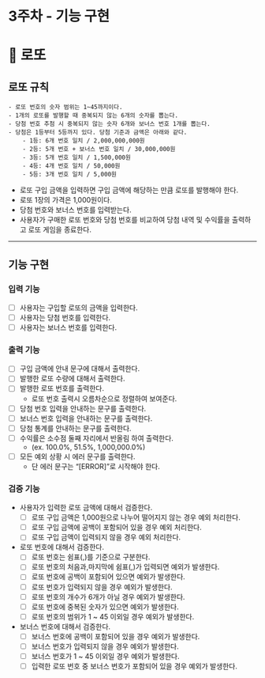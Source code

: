 # 3주차 - 기능 구현

# 🔢 로또

## 로또 규칙

```
- 로또 번호의 숫자 범위는 1~45까지이다.
- 1개의 로또를 발행할 때 중복되지 않는 6개의 숫자를 뽑는다.
- 당첨 번호 추첨 시 중복되지 않는 숫자 6개와 보너스 번호 1개를 뽑는다.
- 당첨은 1등부터 5등까지 있다. 당첨 기준과 금액은 아래와 같다.
    - 1등: 6개 번호 일치 / 2,000,000,000원
    - 2등: 5개 번호 + 보너스 번호 일치 / 30,000,000원
    - 3등: 5개 번호 일치 / 1,500,000원
    - 4등: 4개 번호 일치 / 50,000원
    - 5등: 3개 번호 일치 / 5,000원
```

- 로또 구입 금액을 입력하면 구입 금액에 해당하는 만큼 로또를 발행해야 한다.
- 로또 1장의 가격은 1,000원이다.
- 당첨 번호와 보너스 번호를 입력받는다.
- 사용자가 구매한 로또 번호와 당첨 번호를 비교하여 당첨 내역 및 수익률을 출력하고 로또 게임을 종료한다.

---

## 기능 구현

### 입력 기능

- [ ]  사용자는 구입할 로또의 금액을 입력한다.
- [ ]  사용자는 당첨 번호를 입력한다.
- [ ]  사용자는 보너스 번호를 입력한다.

### 출력 기능

- [ ]  구입 금액에 안내 문구에 대해서 출력한다.
- [ ]  발행한 로또 수량에 대해서 출력한다.
- [ ]  발행한 로또 번호를 출력한다.
    - 로또 번호 출력시 오름차순으로 정렬하여 보여준다.
- [ ]  당첨 번호 입력을 안내하는 문구를 출력한다.
- [ ]  보너스 번호 입력을 안내하는 문구를 출력한다.
- [ ]  당첨 통계를 안내하는 문구를 출력한다.
- [ ]  수익률은 소수점 둘째 자리에서 반올림 하여 출력한다.
    - (ex. 100.0%, 51.5%, 1,000,000.0%)
- [ ]  모든 예외 상황 시 에러 문구를 출력한다.
    - 단 에러 문구는 “[ERROR]”로 시작해야 한다.

### 검증 기능

- 사용자가 입력한 로또 금액에 대해서 검증한다.
    - [ ]  로또 구입 금액은 1,000원으로 나누어 떨어지지 않는 경우 예외 처리한다.
    - [ ]  로또 구입 금액에 공백이 포함되어 있을 경우 예외 처리한다.
    - [ ]  로또 구입 금액이 입력되지 않을 경우 예외 처리한다.

- 로또 번호에 대해서 검증한다.
    - [ ]  로또 번호는 쉼표(,)를 기준으로 구분한다.
    - [ ]  로또 번호의 처음과,마지막에 쉼표(,)가 입력되면 예외가 발생한다.
    - [ ]  로또 번호에 공백이 포함되어 있으면 예외가 발생한다.
    - [ ]  로또 번호가 입력되지 않을 경우 예외가 발생한다.
    - [ ]  로또 번호의 개수가 6개가 아닐 경우 예외가 발생한다.
    - [ ]  로또 번호에 중복된 숫자가 있으면 예외가 발생한다.
    - [ ]  로또 번호의 범위가 1 ~ 45 이외일 경우 예외가 발생한다.

- 보너스 번호에 대해서 검증한다.
    - [ ]  보너스 번호에 공백이 포함되어 있을 경우 예외가 발생한다.
    - [ ]  보너스 번호가 입력되지 않을 경우 예외가 발생한다.
    - [ ]  보너스 번호가 1 ~ 45 이외일 경우 예외가 발생한다.
    - [ ]  입력한 로또 번호 중 보너스 번호가 포함되어 있을 경우 예외가 발생한다.